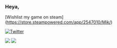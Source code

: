 ### Heya,


[Wishlist my game on steam]
(https://store.steampowered.com/app/2547010/Mik/)

[![Twitter](https://img.shields.io/twitter/follow/Stefaaan06)](https://twitter.com/Stefaaan06)

![](https://streak-stats.demolab.com?user=Stefaaan06&theme=tokyonight&border_radius=2.5&exclude_days=Sun%2CFri%2CSat&fire=1EEB1A&height=400px) 
![](https://github-readme-stats.vercel.app/api/top-langs/?username=Stefaaan06&langs_count=7&theme=tokyonight&custom_title=My%20Top%20Langs%20&height=25)
